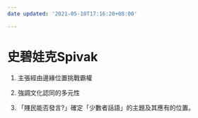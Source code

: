 ```yaml
---
date updated: '2021-05-10T17:16:20+08:00'

---
```


# 史碧娃克Spivak

1.  主張經由邊緣位置挑戰霸權

2.  強調文化認同的多元性

3.  「賤民能否發言?」確定「少數者話語」的主題及其應有的位置。
